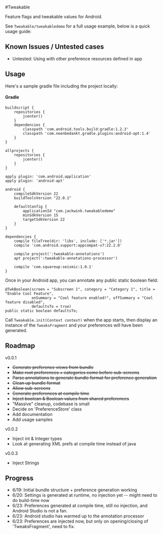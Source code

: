 #Tweakable

Feature flags and tweakable values for Android.

See `Tweakable/tweakabledemo` for a full usage example, below is a quick usage guide:

## Known Issues / Untested cases

* Untested: Using with other preference resources defined in app 

## Usage

Here's a sample gradle file including the project locally:

#### Gradle

    buildscript {
        repositories {
            jcenter()
        }
        dependencies {
            classpath 'com.android.tools.build:gradle:1.2.3'
            classpath 'com.neenbedankt.gradle.plugins:android-apt:1.4'
        }
    }

    allprojects {
        repositories {
            jcenter()
        }
    }
    
    apply plugin: 'com.android.application'
    apply plugin: 'android-apt'

    android {
        compileSdkVersion 22
        buildToolsVersion "22.0.1"

        defaultConfig {
            applicationId "com.jackwink.tweakabledemo"
            minSdkVersion 15
            targetSdkVersion 22
        }
    }

    dependencies {
        compile fileTree(dir: 'libs', include: ['*.jar'])
        compile 'com.android.support:appcompat-v7:22.2.0'

        compile project(':tweakable-annotations')
        apt project(':tweakable-annotations-processor')

        compile 'com.squareup:seismic:1.0.1'
    }

Once in your Android app, you can annotate any public static boolean field:

    @TwkBoolean(screen = "Subscreen 1", category = "Category 1", title = "Enable Cool Feature",
                onSummary = "Cool feature enabled!", offSummary = "Cool feature disabled",
                defaultsTo = true)
    public static boolean defaultsTo;

Call `Tweakable.init(Context context)` when the app starts, then display an instance of the 
`TweaksFragment` and your preferences will have been generated.

## Roadmap

v0.0.1

* ~~Generate preference views from bundle~~
* ~~Make root preferences + categories come before sub-screens~~
* ~~Parse annotations to generate bundle format for preference generation~~
* ~~Clean up bundle format~~
* ~~Allow sub-screens~~
* ~~Generate preferences at compile time~~
* ~~Inject boolean & Boolean values from shared preferences~~
* "Massive" cleanup, codebase is small
* Decide on 'PreferenceStore' class
* Add documentation
* Add usage samples 

v0.0.2

* Inject int & Integer types
* Look at generating XML prefs at compile time instead of java

v0.0.3

* Inject Strings


## Progress

- 6/19: Initial bundle structure + preference generation working
- 6/20: Settings is generated at runtime, no injection yet -- might need to do build-time now
- 6/23: Preferences generated at compile time, still no injection, and Android Studio is not a fan.
- 6/23: Android studio has warmed up to the annotation processor
- 6/23: Preferences are injected now, but only on opening/closing of 'TweaksFragment', need to fix. 
